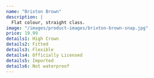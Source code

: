 ```yaml
---
name: "Brixton Brown"
description: |
  Flat colour, straight class.
image: "/images/product-images/brixton-brown-snap.jpg"
price: 19.99
details1: High Crown
details2: Fitted
details3: Flexible
details4: Officially Licensed
details5: Imported
details6: Not waterproof
---
```

